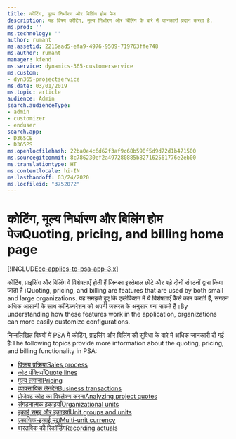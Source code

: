 ```yaml
---
title: कोटिंग, मूल्य निर्धारण और बिलिंग होम पेज
description: यह विषय कोटिंग, मूल्य निर्धारण और बिलिंग के बारे में जानकारी प्रदान करता है.
ms.prod: ''
ms.technology: ''
author: rumant
ms.assetid: 2216aad5-efa9-4976-9509-719763ffe748
ms.author: rumant
manager: kfend
ms.service: dynamics-365-customerservice
ms.custom:
- dyn365-projectservice
ms.date: 03/01/2019
ms.topic: article
audience: Admin
search.audienceType:
- admin
- customizer
- enduser
search.app:
- D365CE
- D365PS
ms.openlocfilehash: 22ba0e4c6d62f3af9c68b590f5d9d72d1b471500
ms.sourcegitcommit: 8c786230ef2a497280885b827162561776e2eb00
ms.translationtype: HT
ms.contentlocale: hi-IN
ms.lasthandoff: 03/24/2020
ms.locfileid: "3752072"
---
```

# <a name="quoting-pricing-and-billing-home-page"></a><span data-ttu-id="ff1b5-103">कोटिंग, मूल्य निर्धारण और बिलिंग होम पेज</span><span class="sxs-lookup"><span data-stu-id="ff1b5-103">Quoting, pricing, and billing home page</span></span>

[!INCLUDE[cc-applies-to-psa-app-3.x](../includes/cc-applies-to-psa-app-3x.md)]

<span data-ttu-id="ff1b5-104">कोटिंग, प्राइसिंग और बिलिंग वे विशेषताएँ होती हैं जिनका इस्तेमाल छोटे और बड़े दोनों संगठनों द्वारा किया जाता है।</span><span class="sxs-lookup"><span data-stu-id="ff1b5-104">Quoting, pricing, and billing are features that are used by both small and large organizations.</span></span> <span data-ttu-id="ff1b5-105">यह समझते हुए कि एप्लीकेशन में ये विशेषताएँ कैसे काम करती हैं, संगठन अधिक आसानी के साथ कॉन्फ़िगरेशन को अपनी ज़रूरत के अनुसार बना सकते हैं।</span><span class="sxs-lookup"><span data-stu-id="ff1b5-105">By understanding how these features work in the application, organizations can more easily customize configurations.</span></span>

<span data-ttu-id="ff1b5-106">निम्नलिखित विषयों में PSA में कोटिंग, प्राइसिंग और बिलिंग की सुविधा के बारे में अधिक जानकारी दी गई है:</span><span class="sxs-lookup"><span data-stu-id="ff1b5-106">The following topics provide more information about the quoting, pricing, and billing functionality in PSA:</span></span>

- [<span data-ttu-id="ff1b5-107">विक्रय प्रक्रिया</span><span class="sxs-lookup"><span data-stu-id="ff1b5-107">Sales process</span></span>](basic-sales-process.md)
- [<span data-ttu-id="ff1b5-108">कोट पंक्तियाँ</span><span class="sxs-lookup"><span data-stu-id="ff1b5-108">Quote lines</span></span>](basic-quote-lines.md)
- [<span data-ttu-id="ff1b5-109">मूल्य लगाना</span><span class="sxs-lookup"><span data-stu-id="ff1b5-109">Pricing</span></span>](basic-pricing.md)
- [<span data-ttu-id="ff1b5-110">व्यावसायिक लेनदेन</span><span class="sxs-lookup"><span data-stu-id="ff1b5-110">Business transactions</span></span>](basic-business-transactions.md)
- [<span data-ttu-id="ff1b5-111">प्रोजेक्ट कोट का विश्लेषण करना</span><span class="sxs-lookup"><span data-stu-id="ff1b5-111">Analyzing project quotes</span></span>](basic-analyzing-quotes.md)
- [<span data-ttu-id="ff1b5-112">संगठनात्मक इकाइयाँ</span><span class="sxs-lookup"><span data-stu-id="ff1b5-112">Organizational units</span></span>](advanced-organizational.md)
- [<span data-ttu-id="ff1b5-113">इकाई समूह और इकाइयाँ</span><span class="sxs-lookup"><span data-stu-id="ff1b5-113">Unit groups and units</span></span>](advanced-units.md)
- [<span data-ttu-id="ff1b5-114">एकाधिक-इकाई मुद्रा</span><span class="sxs-lookup"><span data-stu-id="ff1b5-114">Multi-unit currency</span></span>](advanced-currency.md)
- [<span data-ttu-id="ff1b5-115">वास्तविक की रिकॉर्डिंग</span><span class="sxs-lookup"><span data-stu-id="ff1b5-115">Recording actuals</span></span>](advanced-actuals.md)
